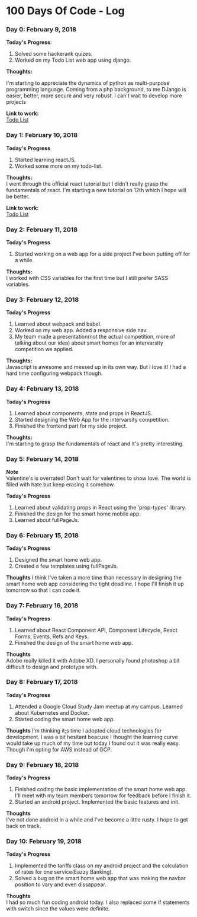 # 100 Days Of Code - Log

### Day 0: February 9, 2018   


**Today's Progress**:  
1. Solved some hackerank quizes.
2. Worked on my Todo List web app using django.  


**Thoughts:**  

I'm starting to appreciate the dynamics of python as multi-purpose programming language. Coming from a php background, to me DJango is easier, better, more secure and very robust. I can't wait to develop more projects

**Link to work:**  
[Todo List](https://github.com/r0b0tt/todo-list)  



### Day 1: February 10, 2018  

**Today's Progress**  

1. Started learning reactJS.
2. Worked some more on my todo-list.  

**Thoughts:**  
I went through the official react tutorial but I didn't really grasp the fundamentals of react. I'm starting a new tutorial on 12th which I hope will be better.  
  
**Link to work:**  
[Todo List](https://github.com/r0b0tt/todo-list)  

### Day 2: February 11, 2018  

**Today's Progress**  

1. Started working on a web app for a side project I've been putting off for a while.  

**Thoughts:**  
I worked with CSS variables for the first time but I still prefer SASS variables.  

### Day 3: February 12, 2018  

**Today's Progress**  

1. Learned about webpack and babel.  
2. Worked on my web app. Added a responsive side nav.
3. My team made a presentation(not the actual competition, more of talking about our idea) about smart homes for an intervarsity competition we applied.   

**Thoughts:**  
Javascript is awesome and messed up in its own way. But I love it! I had a hard time configuring webpack though.  

### Day 4: February 13, 2018  

**Today's Progress**  
1. Learned about components, state and props in ReactJS.
2. Started designing the Web App for the intervarsity competition.
3. Finished the frontend part for my side project.  

**Thoughts:**  
I'm starting to grasp the fundamentals of react and it's pretty interesting.  

### Day 5: February 14, 2018
**Note**  
Valentine's is overrated! Don't wait for valentines to show love. The world is filled with hate but keep erasing it somehow.  

**Today's Progress**  
1. Learned about validating props in React using the 'prop-types' library.  
2. Finished the design for the smart home mobile app.  
3. Learned about fullPageJs.  

### Day 6: February 15, 2018  

**Today's Progress**  
1. Designed the smart home web app.
2. Created a few templates using fullPageJs.

**Thoughts**
I think I've taken a more time than necessary in designing the smart home web app considering the tight deadline. I hope I'll finish it up tomorrow so that I can code it.  

### Day 7: February 16, 2018

**Today's Progress**
1. Learned about React Component API, Component Lifecycle, React Forms, Events, Refs and Keys.  
2. Finished the design of the smart home web app.  

**Thoughts**  
Adobe really killed it with Adobe XD. I personally found photoshop a bit difficult to design and prototype with.  

### Day 8: February 17, 2018  

**Today's Progress**  
1. Attended a Google Cloud Study Jam meetup at my campus. Learned about Kubernetes and Docker.  
2. Started coding the smart home web app.  

**Thoughts**
I'm thinking it;s time I adopted cloud technologies for development. I was a bit hesitant beacuse I thought the learning curve would take up much of my time but today I found out it was really easy. Though I'm opting for AWS instead of GCP.  

### Day 9: February 18, 2018

**Today's Progress**  
1. Finished coding the basic implementation of the smart home web app. I'll meet with my team members tomorrow for feedback before I finish it.  
2. Started an android project. Implemented the basic features and init.  

**Thoughts**  
I've not done android in a while and I've become a little rusty. I hope to get back on track.  
  
### Day 10: February 19, 2018  

**Today's Progress**
1. Implemented the tariffs class on my android project and the calculation of rates for one service(Eazzy Banking).  
2. Solved a bug on the smart home web app that was making the navbar position to vary and even dissappear.  

**Thoughts**  
I had so much fun coding android today. I also replaced some if statements with switch since the values were definite.
